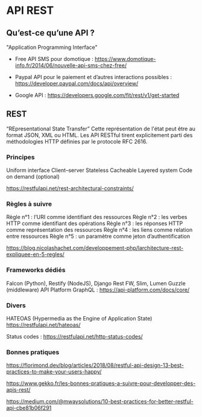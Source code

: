 # API REST

## Qu’est-ce qu’une API ?

"Application Programming Interface"


* Free API SMS pour domotique :
https://www.domotique-info.fr/2014/06/nouvelle-api-sms-chez-free/

* Paypal API pour le paiement et d’autres interactions possibles :
https://developer.paypal.com/docs/api/overview/

* Google API :
https://developers.google.com/fit/rest/v1/get-started

## REST

“REpresentational State Transfer”
Cette représentation de l'état peut être au format JSON, XML ou HTML.
Les API RESTful tirent explicitement parti des méthodologies HTTP définies par le protocole RFC 2616.

### Principes

Uniform interface
Client–server
Stateless
Cacheable
Layered system
Code on demand (optional)

https://restfulapi.net/rest-architectural-constraints/

### Règles à suivre

Règle n°1 : l’URI comme identifiant des ressources
Règle n°2 : les verbes HTTP comme identifiant des opérations
Règle n°3 : les réponses HTTP comme représentation des ressources
Règle n°4 : les liens comme relation entre ressources
Règle n°5 : un paramètre comme jeton d’authentification

https://blog.nicolashachet.com/developpement-php/larchitecture-rest-expliquee-en-5-regles/

### Frameworks dédiés

Falcon (Python), Restify (NodeJS), Django Rest FW, 
Slim, Lumen
Guzzle (middleware)
API Platform GraphQL : https://api-platform.com/docs/core/

### Divers

HATEOAS (Hypermedia as the Engine of Application State)
https://restfulapi.net/hateoas/

Status codes : https://restfulapi.net/http-status-codes/

### Bonnes pratiques

https://florimond.dev/blog/articles/2018/08/restful-api-design-13-best-practices-to-make-your-users-happy/

https://www.gekko.fr/les-bonnes-pratiques-a-suivre-pour-developper-des-apis-rest/

https://medium.com/@mwaysolutions/10-best-practices-for-better-restful-api-cbe81b06f291
